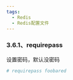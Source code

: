 ```yaml
---
tags:
  - Redis
  - Redis配置文件
---
```

### 3.6.1、requirepass

设置密码，默认没密码

```Bash
# requirepass foobared
```